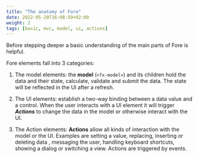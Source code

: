 ```yaml
---
title: "The anatomy of Fore"
date: 2022-05-20T16:08:59+02:00
weight: 2
tags: [basic, mvc, model, ui, actions]
---
```


Before stepping deeper a basic understanding of the main parts of Fore is helpful.

Fore elements fall into 3 categories:

1. The model elements: the **model** (`<fx-model>`) and its children hold the data and their state, calculate, validate and submit the data. The state
will be reflected in the UI after a refresh.

1. The UI elements: establish a two-way binding between a data value and a control. When the user interacts with a UI element it will trigger ***Actions*** to change
the data in the model or otherwise interact with the UI.

1. The Action elements: **Actions** allow all kinds of interaction with the model or the UI. Examples are setting a value, replacing, inserting or
deleting data , messaging the user, handling keyboard shortcuts, showing a dialog or switching a view. Actions are triggered by events.


